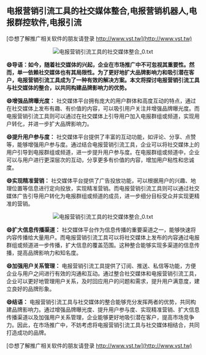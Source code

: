 ## **电报营销引流工具的社交媒体整合,电报营销机器人,电报群控软件,电报引流**

[😍想了解推广相关软件的朋友请登录 http://www.vst.tw](http://www.vst.tw)

 <center><img src="https://vst.tw/MP4/tuiguang/png/4.png" alt="电报营销引流工具的社交媒体整合_0.txt"></center>

**😄导语：如今，随着社交媒体的兴起，企业在市场推广中不可忽视其重要性。然而，单一依赖社交媒体也有其局限性。为了更好地扩大品牌影响力和吸引潜在客户，电报营销引流工具成为了一种有效的解决方案。本文将探讨电报营销引流工具与社交媒体的整合，以共同构建品牌影响力的优势。**

**😄增强品牌曝光度：**
社交媒体平台拥有庞大的用户群体和高度互动的特点，通过在社交媒体上发布有趣、有价值的内容，可以吸引用户关注并增强品牌曝光度。而电报营销引流工具则可以通过在社交媒体上引导用户加入电报群组或频道，实现用户转化，并进一步扩大品牌影响力。

**😄提升用户参与度：**
社交媒体平台提供了丰富的互动功能，如评论、分享、点赞等，能够增强用户参与度。通过结合电报营销引流工具，企业可以将社交媒体上的用户引导到电报群组或频道，进一步提升用户参与度。在电报群组或频道中，企业可以与用户进行更深层次的互动，分享更多有价值的内容，增加用户粘性和忠诚度。

**😄实现精准营销：**
社交媒体平台提供了广告投放功能，可以根据用户的兴趣、地理位置等信息进行定向投放，实现精准营销。而电报营销引流工具则可以通过社交媒体广告引导用户转化为电报群组或频道的成员，进一步细分目标受众并实现更精准的营销。

 <center><img src="https://vst.tw/MP4/tuiguang/png/6.png" alt="电报营销引流工具的社交媒体整合_0.txt"></center>

**😄扩大信息传播渠道：**
社交媒体平台作为信息传播的重要渠道之一，能够快速将内容传播给大量用户。而电报营销引流工具可以将社交媒体上发布的内容通过电报群组或频道进一步传播，扩大信息的覆盖范围。这种整合能够实现多渠道的信息传播，提高品牌影响力和知名度。

**😄加强用户关系管理：**
电报营销引流工具提供了订阅、推送、私信等功能，方便企业与用户之间进行有效的沟通和互动。通过整合社交媒体和电报营销引流工具，企业可以更好地管理用户关系，及时回应用户的问题和需求，提升用户满意度，建立良好的品牌形象。

**😄结语：**
电报营销引流工具与社交媒体的整合能够充分发挥两者的优势，共同构建品牌影响力。通过增强品牌曝光度、提升用户参与度、实现精准营销、扩大信息传播渠道以及加强用户关系管理，企业能够更好地吸引潜在客户，提高市场竞争力。因此，在市场推广中，不妨考虑将电报营销引流工具与社交媒体相结合，共同打造成功的品牌。

[😍想了解推广相关软件的朋友请登录 http://www.vst.tw](http://www.vst.tw)



